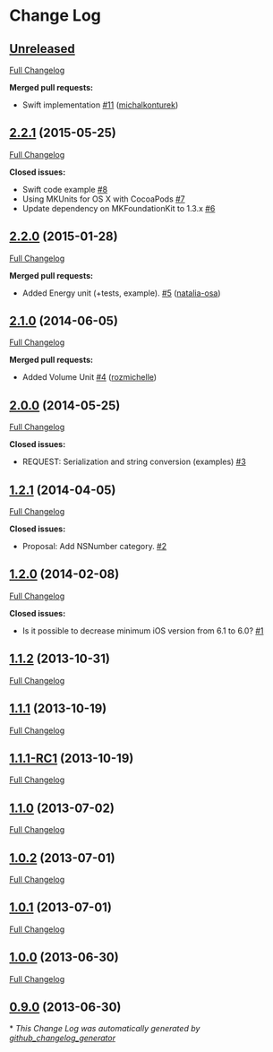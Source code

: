 # Change Log

## [Unreleased](https://github.com/michalkonturek/MKUnits/tree/HEAD)

[Full Changelog](https://github.com/michalkonturek/MKUnits/compare/2.2.1...HEAD)

**Merged pull requests:**

- Swift implementation [\#11](https://github.com/michalkonturek/MKUnits/pull/11) ([michalkonturek](https://github.com/michalkonturek))

## [2.2.1](https://github.com/michalkonturek/MKUnits/tree/2.2.1) (2015-05-25)
[Full Changelog](https://github.com/michalkonturek/MKUnits/compare/2.2.0...2.2.1)

**Closed issues:**

- Swift code example [\#8](https://github.com/michalkonturek/MKUnits/issues/8)
- Using MKUnits for OS X with CocoaPods [\#7](https://github.com/michalkonturek/MKUnits/issues/7)
- Update dependency on MKFoundationKit to 1.3.x [\#6](https://github.com/michalkonturek/MKUnits/issues/6)

## [2.2.0](https://github.com/michalkonturek/MKUnits/tree/2.2.0) (2015-01-28)
[Full Changelog](https://github.com/michalkonturek/MKUnits/compare/2.1.0...2.2.0)

**Merged pull requests:**

- Added Energy unit \(+tests, example\). [\#5](https://github.com/michalkonturek/MKUnits/pull/5) ([natalia-osa](https://github.com/natalia-osa))

## [2.1.0](https://github.com/michalkonturek/MKUnits/tree/2.1.0) (2014-06-05)
[Full Changelog](https://github.com/michalkonturek/MKUnits/compare/2.0.0...2.1.0)

**Merged pull requests:**

- Added Volume Unit [\#4](https://github.com/michalkonturek/MKUnits/pull/4) ([rozmichelle](https://github.com/rozmichelle))

## [2.0.0](https://github.com/michalkonturek/MKUnits/tree/2.0.0) (2014-05-25)
[Full Changelog](https://github.com/michalkonturek/MKUnits/compare/1.2.1...2.0.0)

**Closed issues:**

- REQUEST: Serialization and string conversion \(examples\) [\#3](https://github.com/michalkonturek/MKUnits/issues/3)

## [1.2.1](https://github.com/michalkonturek/MKUnits/tree/1.2.1) (2014-04-05)
[Full Changelog](https://github.com/michalkonturek/MKUnits/compare/1.2.0...1.2.1)

**Closed issues:**

- Proposal: Add NSNumber category. [\#2](https://github.com/michalkonturek/MKUnits/issues/2)

## [1.2.0](https://github.com/michalkonturek/MKUnits/tree/1.2.0) (2014-02-08)
[Full Changelog](https://github.com/michalkonturek/MKUnits/compare/1.1.2...1.2.0)

**Closed issues:**

- Is it possible to decrease minimum iOS version from 6.1 to 6.0? [\#1](https://github.com/michalkonturek/MKUnits/issues/1)

## [1.1.2](https://github.com/michalkonturek/MKUnits/tree/1.1.2) (2013-10-31)
[Full Changelog](https://github.com/michalkonturek/MKUnits/compare/1.1.1...1.1.2)

## [1.1.1](https://github.com/michalkonturek/MKUnits/tree/1.1.1) (2013-10-19)
[Full Changelog](https://github.com/michalkonturek/MKUnits/compare/1.1.1-RC1...1.1.1)

## [1.1.1-RC1](https://github.com/michalkonturek/MKUnits/tree/1.1.1-RC1) (2013-10-19)
[Full Changelog](https://github.com/michalkonturek/MKUnits/compare/1.1.0...1.1.1-RC1)

## [1.1.0](https://github.com/michalkonturek/MKUnits/tree/1.1.0) (2013-07-02)
[Full Changelog](https://github.com/michalkonturek/MKUnits/compare/1.0.2...1.1.0)

## [1.0.2](https://github.com/michalkonturek/MKUnits/tree/1.0.2) (2013-07-01)
[Full Changelog](https://github.com/michalkonturek/MKUnits/compare/1.0.1...1.0.2)

## [1.0.1](https://github.com/michalkonturek/MKUnits/tree/1.0.1) (2013-07-01)
[Full Changelog](https://github.com/michalkonturek/MKUnits/compare/1.0.0...1.0.1)

## [1.0.0](https://github.com/michalkonturek/MKUnits/tree/1.0.0) (2013-06-30)
[Full Changelog](https://github.com/michalkonturek/MKUnits/compare/0.9.0...1.0.0)

## [0.9.0](https://github.com/michalkonturek/MKUnits/tree/0.9.0) (2013-06-30)


\* *This Change Log was automatically generated by [github_changelog_generator](https://github.com/skywinder/Github-Changelog-Generator)*
